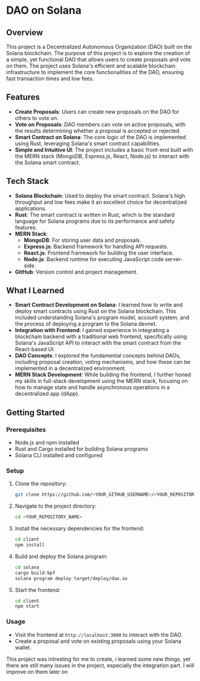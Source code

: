 # **DAO on Solana**

## **Overview**

This project is a Decentralized Autonomous Organization (DAO) built on the Solana blockchain. The purpose of this project is to explore the creation of a simple, yet functional DAO that allows users to create proposals and vote on them. The project uses Solana's efficient and scalable blockchain infrastructure to implement the core functionalities of the DAO, ensuring fast transaction times and low fees.

## **Features**

- **Create Proposals**: Users can create new proposals on the DAO for others to vote on.
- **Vote on Proposals**: DAO members can vote on active proposals, with the results determining whether a proposal is accepted or rejected.
- **Smart Contract on Solana**: The core logic of the DAO is implemented using Rust, leveraging Solana's smart contract capabilities.
- **Simple and Intuitive UI**: The project includes a basic front-end built with the MERN stack (MongoDB, Express.js, React, Node.js) to interact with the Solana smart contract.

## **Tech Stack**

- **Solana Blockchain**: Used to deploy the smart contract. Solana's high throughput and low fees make it an excellent choice for decentralized applications.
- **Rust**: The smart contract is written in Rust, which is the standard language for Solana programs due to its performance and safety features.
- **MERN Stack**:
  - **MongoDB**: For storing user data and proposals.
  - **Express.js**: Backend framework for handling API requests.
  - **React.js**: Frontend framework for building the user interface.
  - **Node.js**: Backend runtime for executing JavaScript code server-side.
- **GitHub**: Version control and project management.

## **What I Learned**

- **Smart Contract Development on Solana**: I learned how to write and deploy smart contracts using Rust on the Solana blockchain. This included understanding Solana's program model, account system, and the process of deploying a program to the Solana devnet.
- **Integration with Frontend**: I gained experience in integrating a blockchain backend with a traditional web frontend, specifically using Solana's JavaScript API to interact with the smart contract from the React-based UI.
- **DAO Concepts**: I explored the fundamental concepts behind DAOs, including proposal creation, voting mechanisms, and how these can be implemented in a decentralized environment.
- **MERN Stack Development**: While building the frontend, I further honed my skills in full-stack development using the MERN stack, focusing on how to manage state and handle asynchronous operations in a decentralized app (dApp).

## **Getting Started**

### **Prerequisites**

- Node.js and npm installed
- Rust and Cargo installed for building Solana programs
- Solana CLI installed and configured

### **Setup**

1. Clone the repository:
   ```bash
   git clone https://github.com/<YOUR_GITHUB_USERNAME>/<YOUR_REPOSITORY_NAME>.git
   ```
2. Navigate to the project directory:
   ```bash
   cd <YOUR_REPOSITORY_NAME>
   ```
3. Install the necessary dependencies for the frontend:
   ```bash
   cd client
   npm install
   ```
4. Build and deploy the Solana program:
   ```bash
   cd solana
   cargo build-bpf
   solana program deploy target/deploy/dao.so
   ```
5. Start the frontend:
   ```bash
   cd client
   npm start
   ```

### **Usage**

- Visit the frontend at `http://localhost:3000` to interact with the DAO.
- Create a proposal and vote on existing proposals using your Solana wallet.


This project was intresting for me to create, i learned some new things, yet there are still many issues in the project, especially the integration part. I will improve on them later on
